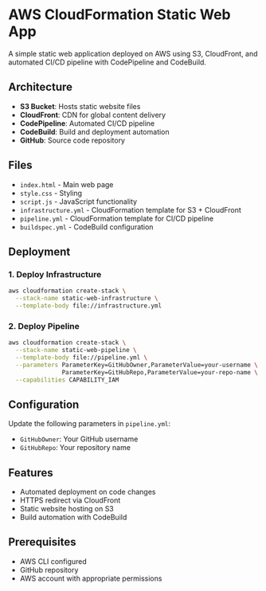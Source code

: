 # AWS CloudFormation Static Web App

A simple static web application deployed on AWS using S3, CloudFront, and automated CI/CD pipeline with CodePipeline and CodeBuild.

## Architecture

- **S3 Bucket**: Hosts static website files
- **CloudFront**: CDN for global content delivery
- **CodePipeline**: Automated CI/CD pipeline
- **CodeBuild**: Build and deployment automation
- **GitHub**: Source code repository

## Files

- `index.html` - Main web page
- `style.css` - Styling
- `script.js` - JavaScript functionality
- `infrastructure.yml` - CloudFormation template for S3 + CloudFront
- `pipeline.yml` - CloudFormation template for CI/CD pipeline
- `buildspec.yml` - CodeBuild configuration

## Deployment

### 1. Deploy Infrastructure
```bash
aws cloudformation create-stack \
  --stack-name static-web-infrastructure \
  --template-body file://infrastructure.yml
```

### 2. Deploy Pipeline
```bash
aws cloudformation create-stack \
  --stack-name static-web-pipeline \
  --template-body file://pipeline.yml \
  --parameters ParameterKey=GitHubOwner,ParameterValue=your-username \
               ParameterKey=GitHubRepo,ParameterValue=your-repo-name \
  --capabilities CAPABILITY_IAM
```

## Configuration

Update the following parameters in `pipeline.yml`:
- `GitHubOwner`: Your GitHub username
- `GitHubRepo`: Your repository name

## Features

- Automated deployment on code changes
- HTTPS redirect via CloudFront
- Static website hosting on S3
- Build automation with CodeBuild

## Prerequisites

- AWS CLI configured
- GitHub repository
- AWS account with appropriate permissions